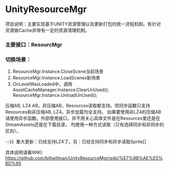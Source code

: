 # UnityResourceMgr
项目说明：主要实现基于UNITY资源管理以及更新打包的统一流程机制。有针对资源做Cache并带有一定的资源清理机制。

### 主要接口：ResourcMgr

### 切换场景：
1. ResourceMgr.Instance.CloseScene当前场景
2. ResourceMgr.Instance.LoadScenex新场景
3. OnLevelWasLoaded中，调用
   AssetCacheManager.Instance.ClearUnUsed();
   ResourceMgr.Instance.UnloadUnUsed();

压缩AB, LZ4 AB，非压缩AB，Resources读取都支持。但同步函数只支持Resources和非压缩AB, LZ4。异步加载均全支持。
如果要使用非LZ4的压缩AB请使用异步函数。外部使用接口，并不用关心具体文件是在Resources里还是在StreamAssets还是在下载目录，
均使用一种方式读取（只有选择同步和非同步的区别）。

--》》重大更新：已经支持LZ4了。另：已经支持同步和异步读取Sprite[]

具体说明请看WIKI: https://github.com/billwillman/UnityResourceMgr/wiki/%E7%9B%AE%E5%BD%95



